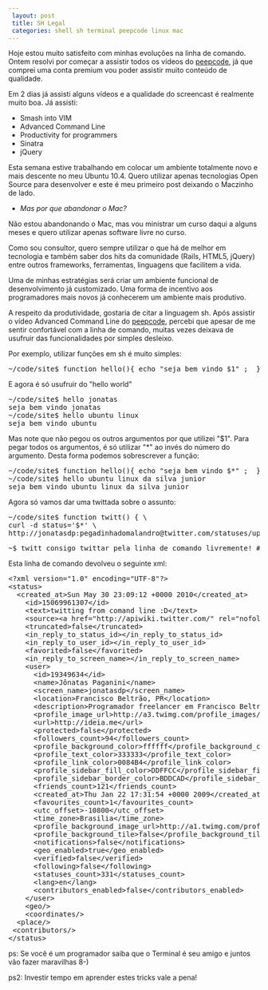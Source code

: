 ```yaml
---
 layout: post
 title: SH Legal
 categories: shell sh terminal peepcode linux mac
---
```




Hoje estou muito satisfeito com minhas evoluções na linha de comando. Ontem resolvi por começar a assistir todos os vídeos do [peepcode], já que comprei uma conta premium vou poder assistir muito conteúdo de qualidade. 

Em 2 dias já assisti alguns vídeos e a qualidade do screencast é realmente muito boa. Já assisti:

* Smash into VIM
* Advanced Command Line
* Productivity for programmers
* Sinatra
* jQuery

Esta semana estive trabalhando em colocar um ambiente totalmente novo e mais descente no meu Ubuntu 10.4. Quero utilizar apenas tecnologias Open Source para desenvolver e este é meu primeiro post deixando o Maczinho de lado. 

* _Mas por que abandonar o Mac?_

Não estou abandonando o Mac, mas vou ministrar um curso daqui a alguns meses e quero utilizar apenas software livre no curso. 

Como sou consultor, quero sempre utilizar o que há de melhor em tecnologia e também saber dos hits da comunidade (Rails, HTML5, jQuery) entre outros frameworks, ferramentas, linguagens que facilitem a vida.

Uma de minhas estratégias será criar um ambiente funcional de desenvolvimento já customizado. Uma forma de incentivo aos programadores mais novos já conhecerem um ambiente mais produtivo.

A respeito da produtividade, gostaria de citar a linguagem sh. Após assistir o vídeo Advanced Command Line do [peepcode], percebi que apesar de me sentir confortável com a linha de comando, muitas vezes deixava de usufruir das funcionalidades por simples desleixo.

Por exemplo, utilizar funções em sh é muito simples:

<pre class="prettyprint sh">
~/code/site$ function hello(){ echo "seja bem vindo $1" ;  }
</pre>

E agora é só usufruir do "hello world"

<pre>
~/code/site$ hello jonatas
seja bem vindo jonatas
~/code/site$ hello ubuntu linux
seja bem vindo ubuntu
</pre>

Mas note que não pegou os outros argumentos por que utilizei "$1". Para pegar todos os argumentos, é só utilizar "\*" ao invés do número do argumento. Desta forma podemos sobrescrever a função:

<pre class="prettyprint sh">
~/code/site$ function hello(){ echo "seja bem vindo $*" ;  }
~/code/site$ hello ubuntu linux da silva junior
seja bem vindo ubuntu linux da silva junior
</pre>

Agora só vamos dar uma twittada sobre o assunto:

<pre class="prettyprint sh">
~/code/site$ function twitt() { \
curl -d status='$*' \
http://jonatasdp:pegadinhadomalandro@twitter.com/statuses/update.xml ;}
</pre>

<pre>
~$ twitt consigo twittar pela linha de comando livremente! #uhuu
</pre>

Esta linha de comando devolveu o seguinte xml:

<pre class="prettyprint xml">
&lt;?xml version="1.0" encoding="UTF-8"?&gt;
&lt;status&gt;
  &lt;created_at&gt;Sun May 30 23:09:12 +0000 2010&lt;/created_at&gt;
    &lt;id&gt;15069961307&lt;/id&gt;
    &lt;text&gt;twitting from comand line :D&lt;/text&gt;
    &lt;source&gt;&lt;a href=&quot;http://apiwiki.twitter.com/&quot; rel=&quot;nofollow&quot;&gt;API&lt;/a&gt;&lt;/source&gt;
    &lt;truncated&gt;false&lt;/truncated&gt;
    &lt;in_reply_to_status_id&gt;&lt;/in_reply_to_status_id&gt;
    &lt;in_reply_to_user_id&gt;&lt;/in_reply_to_user_id&gt;
    &lt;favorited&gt;false&lt;/favorited&gt;
    &lt;in_reply_to_screen_name&gt;&lt;/in_reply_to_screen_name&gt;
    &lt;user&gt;
      &lt;id&gt;19349634&lt;/id&gt;
      &lt;name&gt;J&#244;natas Paganini&lt;/name&gt;
      &lt;screen_name&gt;jonatasdp&lt;/screen_name&gt;
      &lt;location&gt;Francisco Beltr&#227;o, PR&lt;/location&gt;
      &lt;description&gt;Programador freelancer em Francisco Beltr&#227;o. Nerd interessado em web 2.0, novidades, tecnologias Open Source, trabalhar pouco e ganhar bem 8-) &lt;/description&gt;
      &lt;profile_image_url&gt;http://a3.twimg.com/profile_images/337906557/twitterProfilePhoto_normal.jpg&lt;/profile_image_url&gt;
      &lt;url&gt;http://ideia.me&lt;/url&gt;
      &lt;protected&gt;false&lt;/protected&gt;
      &lt;followers_count&gt;94&lt;/followers_count&gt;
      &lt;profile_background_color&gt;ffffff&lt;/profile_background_color&gt;
      &lt;profile_text_color&gt;333333&lt;/profile_text_color&gt;
      &lt;profile_link_color&gt;0084B4&lt;/profile_link_color&gt;
      &lt;profile_sidebar_fill_color&gt;DDFFCC&lt;/profile_sidebar_fill_color&gt;
      &lt;profile_sidebar_border_color&gt;BDDCAD&lt;/profile_sidebar_border_color&gt;
      &lt;friends_count&gt;121&lt;/friends_count&gt;
      &lt;created_at&gt;Thu Jan 22 17:31:54 +0000 2009&lt;/created_at&gt;
      &lt;favourites_count&gt;1&lt;/favourites_count&gt;
      &lt;utc_offset&gt;-10800&lt;/utc_offset&gt;
      &lt;time_zone&gt;Brasilia&lt;/time_zone&gt;
      &lt;profile_background_image_url&gt;http://a1.twimg.com/profile_background_images/4066654/carbon-footprint-1.jpg&lt;/profile_background_image_url&gt;
      &lt;profile_background_tile&gt;false&lt;/profile_background_tile&gt;
      &lt;notifications&gt;false&lt;/notifications&gt;
      &lt;geo_enabled&gt;true&lt;/geo_enabled&gt;
      &lt;verified&gt;false&lt;/verified&gt;
      &lt;following&gt;false&lt;/following&gt;
      &lt;statuses_count&gt;331&lt;/statuses_count&gt;
      &lt;lang&gt;en&lt;/lang&gt;
      &lt;contributors_enabled&gt;false&lt;/contributors_enabled&gt;
    &lt;/user&gt;
    &lt;geo/&gt;
    &lt;coordinates/&gt;
  &lt;place/&gt;
 &lt;contributors/&gt;
&lt;/status&gt;
</pre>

ps: Se você é um programador saiba que o Terminal é seu amigo e juntos vão fazer maravilhas 8-)

ps2: Investir tempo em aprender estes tricks vale a pena! 

[peepcode]: http://peepcode.com
